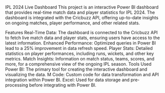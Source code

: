 IPL 2024 Live Dashboard
This project is an interactive Power BI dashboard that provides real-time match data and player statistics for IPL 2024. The dashboard is integrated with the Cricbuzz API, offering up-to-date insights on ongoing matches, player performance, and other related stats.

Features
Real-Time Data: The dashboard is connected to the Cricbuzz API to fetch live match data and player stats, ensuring users have access to the latest information.
Enhanced Performance: Optimized queries in Power BI lead to a 25% improvement in data refresh speed.
Player Stats: Detailed statistics on player performances, including runs, wickets, and other key metrics.
Match Insights: Information on match status, teams, scores, and more, for a comprehensive view of the ongoing IPL season.
Tools Used
Power BI: The primary tool for creating the interactive dashboard and visualizing the data.
M Code: Custom code for data transformation and API integration within Power BI.
Excel: Used for data storage and pre-processing before integrating with Power BI.
